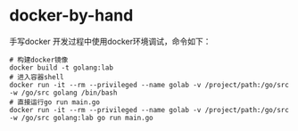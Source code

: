 # docker-by-hand
手写docker
开发过程中使用docker环境调试，命令如下：
```
# 构建docker镜像
docker build -t golang:lab
# 进入容器shell
docker run -it --rm --privileged --name golab -v /project/path:/go/src -w /go/src golang /bin/bash
# 直接运行go run main.go
docker run -it --rm --privileged --name golab -v /project/path:/go/src -w /go/src golang:lab go run main.go
```
